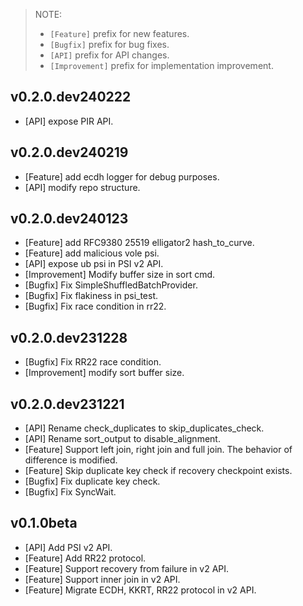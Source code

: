 > NOTE:
>
> - `[Feature]` prefix for new features.
> - `[Bugfix]` prefix for bug fixes.
> - `[API]` prefix for API changes.
> - `[Improvement]` prefix for implementation improvement.

## v0.2.0.dev240222
- [API] expose PIR API.

## v0.2.0.dev240219

- [Feature] add ecdh logger for debug purposes.
- [API] modify repo structure.

## v0.2.0.dev240123

- [Feature] add RFC9380 25519 elligator2 hash_to_curve.
- [Feature] add malicious vole psi.
- [API] expose ub psi in PSI v2 API.
- [Improvement] Modify buffer size in sort cmd.
- [Bugfix] Fix SimpleShuffledBatchProvider.
- [Bugfix] Fix flakiness in psi_test.
- [Bugfix] Fix race condition in rr22.


## v0.2.0.dev231228

- [Bugfix] Fix RR22 race condition.
- [Improvement] modify sort buffer size.


## v0.2.0.dev231221

- [API] Rename check_duplicates to skip_duplicates_check.
- [API] Rename sort_output to disable_alignment.
- [Feature] Support left join, right join and full join. The behavior of difference is modified.
- [Feature] Skip duplicate key check if recovery checkpoint exists.
- [Bugfix] Fix duplicate key check.
- [Bugfix] Fix SyncWait.


## v0.1.0beta

- [API] Add PSI v2 API.
- [Feature] Add RR22 protocol.
- [Feature] Support recovery from failure in v2 API.
- [Feature] Support inner join in v2 API.
- [Feature] Migrate ECDH, KKRT, RR22 protocol in v2 API.
